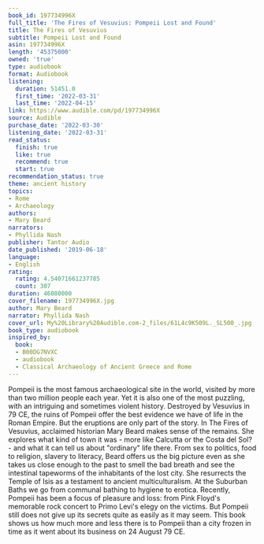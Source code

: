 ```yaml
---
book_id: 197734996X
full_title: 'The Fires of Vesuvius: Pompeii Lost and Found'
title: The Fires of Vesuvius
subtitle: Pompeii Lost and Found
asin: 197734996X
length: '45375000'
owned: 'true'
type: audiobook
format: Audiobook
listening:
  duration: 51451.0
  first_time: '2022-03-31'
  last_time: '2022-04-15'
link: https://www.audible.com/pd/197734996X
source: Audible
purchase_date: '2022-03-30'
listening_date: '2022-03-31'
read_status:
  finish: true
  like: true
  recommend: true
  start: true
recommendation_status: true
theme: ancient history
topics:
- Rome
- Archaeology
authors:
- Mary Beard
narrators:
- Phyllida Nash
publisher: Tantor Audio
date_published: '2019-06-18'
language:
- English
rating:
  rating: 4.54071661237785
  count: 307
duration: 46080000
cover_filename: 197734996X.jpg
author: Mary Beard
narrator: Phyllida Nash
cover_url: My%20Library%20Audible.com-2_files/61L4c9K509L._SL500_.jpg
book_type: audiobook
inspired_by:
  book:
  - B00DG7NVXC
  - audiobook
  - Classical Archaeology of Ancient Greece and Rome
---
```

Pompeii is the most famous archaeological site in the world, visited by more than two million people each year. Yet it is also one of the most puzzling, with an intriguing and sometimes violent history.
Destroyed by Vesuvius in 79 CE, the ruins of Pompeii offer the best evidence we have of life in the Roman Empire. But the eruptions are only part of the story. In The Fires of Vesuvius, acclaimed historian Mary Beard makes sense of the remains. She explores what kind of town it was - more like Calcutta or the Costa del Sol? - and what it can tell us about "ordinary" life there. From sex to politics, food to religion, slavery to literacy, Beard offers us the big picture even as she takes us close enough to the past to smell the bad breath and see the intestinal tapeworms of the inhabitants of the lost city. She resurrects the Temple of Isis as a testament to ancient multiculturalism. At the Suburban Baths we go from communal bathing to hygiene to erotica.
Recently, Pompeii has been a focus of pleasure and loss: from Pink Floyd's memorable rock concert to Primo Levi's elegy on the victims. But Pompeii still does not give up its secrets quite as easily as it may seem. This book shows us how much more and less there is to Pompeii than a city frozen in time as it went about its business on 24 August 79 CE.

